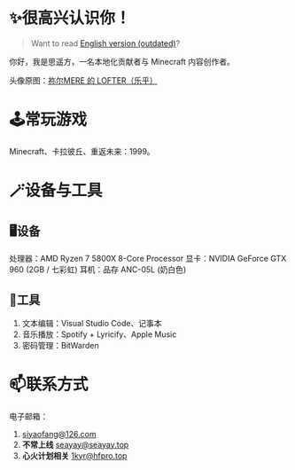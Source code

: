 # ✨很高兴认识你！

> Want to read [English version (outdated)](https://github.com/Seayay/Seayay/blob/main/README_en.md)?

你好，我是思遥方，一名本地化贡献者与 Minecraft 内容创作者。

头像原图：[祢尔MERE 的 LOFTER（乐乎）](https://miermere.lofter.com/post/4d02bec5_2baaed818)

# 🕹️常玩游戏

Minecraft、卡拉彼丘、重返未来：1999。

# 🪄设备与工具

## 🖥️设备

处理器：AMD Ryzen 7 5800X 8-Core Processor
显卡：NVIDIA GeForce GTX 960 (2GB / 七彩虹)
耳机：品存 ANC-05L (奶白色)

## 🔧工具

1. 文本编辑：Visual Studio Code、记事本
2. 音乐播放：Spotify + Lyricify、Apple Music
3. 密码管理：BitWarden

# 📫联系方式

电子邮箱：

1. [siyaofang@126.com](mailto://siyaofang@126.com)
2. **不常上线** [seayay@seayay.top](mailto://seayay@seayay.top)
3. **心火计划相关** [1kyr@hfpro.top](mailto://seayay@hfpro.top)

